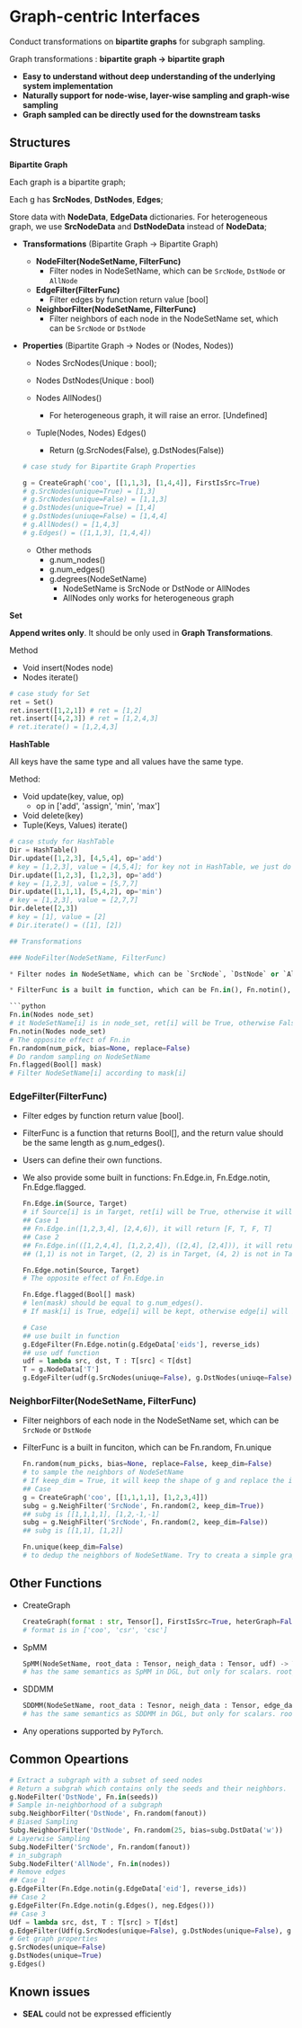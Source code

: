 # Graph-centric Interfaces

Conduct transformations on **bipartite graphs** for subgraph sampling.

Graph transformations : **bipartite graph -> bipartite graph**

* **Easy to understand without deep understanding of the underlying system implementation**
* **Naturally support for node-wise, layer-wise sampling and graph-wise sampling**
* **Graph sampled can be directly used for the downstream tasks**

## Structures

**Bipartite Graph**

Each graph is a bipartite graph;

Each g has **SrcNodes**, **DstNodes**, **Edges**;

Store data with **NodeData**, **EdgeData** dictionaries. For heterogeneous graph, we use **SrcNodeData** and **DstNodeData** instead of **NodeData**;

* **Transformations** (Bipartite Graph -> Bipartite Graph)

  * **NodeFilter(NodeSetName, FilterFunc)**
    * Filter nodes in NodeSetName, which can be `SrcNode`, `DstNode` or `AllNode`
  * **EdgeFilter(FilterFunc)**
    * Filter edges by function return value [bool]
  * **NeighborFilter(NodeSetName, FilterFunc)**
    * Filter neighbors of each node in the NodeSetName set, which can be `SrcNode` or `DstNode`

* **Properties** (Bipartite Graph -> Nodes or (Nodes, Nodes))

  * Nodes SrcNodes(Unique : bool);
  * Nodes DstNodes(Unique : bool)
  * Nodes AllNodes()
    * For heterogeneous graph, it will raise an error. [Undefined]
  
  * Tuple(Nodes, Nodes) Edges()
    * Return (g.SrcNodes(False), g.DstNodes(False))
  
  ```python
  # case study for Bipartite Graph Properties
  
  g = CreateGraph('coo', [[1,1,3], [1,4,4]], FirstIsSrc=True)
  # g.SrcNodes(unique=True) = [1,3]
  # g.SrcNodes(unique=False) = [1,1,3]
  # g.DstNodes(unique=True) = [1,4]
  # g.DstNodes(uniuqe=False) = [1,4,4]
  # g.AllNodes() = [1,4,3]
  # g.Edges() = ([1,1,3], [1,4,4])
  ```

  * Other methods
    * g.num_nodes()
    * g.num_edges()
    * g.degrees(NodeSetName)
      * NodeSetName is SrcNode or DstNode or AllNodes
      * AllNodes only works for heterogeneous graph
  
**Set**
  
**Append writes only**. It should be only used in **Graph Transformations**.
  
Method
  
  * Void insert(Nodes node)
  * Nodes iterate()
  
  ```python
  # case study for Set
  ret = Set()
  ret.insert([1,2,1]) # ret = [1,2]
  ret.insert([4,2,3]) # ret = [1,2,4,3]
  # ret.iterate() = [1,2,4,3]
  ```
  
**HashTable**
  
All keys have the same type and all values have the same type.
  
Method:
  
  * Void update(key, value, op)
    * op in ['add', 'assign', 'min', 'max']
  * Void delete(key)
  * Tuple(Keys, Values) iterate()
  
  ```python
  # case study for HashTable
  Dir = HashTable()
  Dir.update([1,2,3], [4,5,4], op='add') 
  # key = [1,2,3], value = [4,5,4]; for key not in HashTable, we just do 'assign'
  Dir.update([1,2,3], [1,2,3], op='add') 
  # key = [1,2,3], value = [5,7,7]
  Dir.update([1,1,1], [5,4,2], op='min') 
  # key = [1,2,3], value = [2,7,7]
  Dir.delete([2,3]) 
  # key = [1], value = [2]
  # Dir.iterate() = ([1], [2])

## Transformations

### NodeFilter(NodeSetName, FilterFunc)

* Filter nodes in NodeSetName, which can be `SrcNode`, `DstNode` or `AllNode`

* FilterFunc is a built in function, which can be Fn.in(), Fn.notin(), Fn.random()

  ```python
  Fn.in(Nodes node_set) 
  # it NodeSetName[i] is in node_set, ret[i] will be True, otherwise False.
  Fn.notin(Nodes node_set)
  # The opposite effect of Fn.in
  Fn.random(num_pick, bias=None, replace=False)
  # Do random sampling on NodeSetName
  Fn.flagged(Bool[] mask)
  # Filter NodeSetName[i] according to mask[i]
  ```

### EdgeFilter(FilterFunc)

* Filter edges by function return value [bool].

* FilterFunc is a function that returns Bool[], and the return value should be the same length as g.num_edges().

* Users can define their own functions.

* We also provide some built in functions: Fn.Edge.in, Fn.Edge.notin, Fn.Edge.flagged.

  ```python
  Fn.Edge.in(Source, Target)
  # if Source[i] is in Target, ret[i] will be True, otherwise it will be False.
  ## Case 1
  ## Fn.Edge.in([1,2,3,4], [2,4,6]), it will return [F, T, F, T]
  ## Case 2
  ## Fn.Edge.in(([1,2,4,4], [1,2,2,4]), ([2,4], [2,4])), it will return [F, T, F, T]
  ## (1,1) is not in Target, (2, 2) is in Target, (4, 2) is not in Target, (4, 4) is in Target.
  
  Fn.Edge.notin(Source, Target)
  # The opposite effect of Fn.Edge.in
  
  Fn.Edge.flagged(Bool[] mask) 
  # len(mask) should be equal to g.num_edges(). 
  # If mask[i] is True, edge[i] will be kept, otherwise edge[i] will be deleted.
  
  # Case
  ## use built in function
  g.EdgeFilter(Fn.Edge.notin(g.EdgeData['eids'], reverse_ids)
  ## use udf function
  udf = lambda src, dst, T : T[src] < T[dst]
  T = g.NodeData['T']
  g.EdgeFilter(udf(g.SrcNodes(uniuqe=False), g.DstNodes(uniuqe=False), T))
  ```

### NeighborFilter(NodeSetName, FilterFunc)

* Filter neighbors of each node in the NodeSetName set, which can be `SrcNode` or `DstNode`

* FilterFunc is a built in funciton, which can be Fn.random, Fn.unique

  ```python
  Fn.random(num_picks, bias=None, replace=False, keep_dim=False) 
  # to sample the neighbors of NodeSetName
  # If keep_dim = True, it will keep the shape of g and replace the invalid node with -1
  ## Case
  g = CreateGraph('coo', [[1,1,1,1], [1,2,3,4]])
  subg = g.NeighFilter('SrcNode', Fn.random(2, keep_dim=True))
  ## subg is [[1,1,1,1], [1,2,-1,-1]
  subg = g.NeighFilter('SrcNode', Fn.random(2, keep_dim=False))
  ## subg is [[1,1], [1,2]]
  
  Fn.unique(keep_dim=False) 
  # to dedup the neighbors of NodeSetName. Try to creata a simple graph of NodeSetName.
  ```

## Other Functions

* CreateGraph

  ```python
  CreateGraph(format : str, Tensor[], FirstIsSrc=True, heterGraph=False) -> Graph
  # format is in ['coo', 'csr', 'csc']
  ```

* SpMM

  ```python
  SpMM(NodeSetName, root_data : Tensor, neigh_data : Tensor, udf) -> Tensor
  # has the same semantics as SpMM in DGL, but only for scalars. root_data, neigh_data are 1-D.
  ```

* SDDMM

  ```python
  SDDMM(NodeSetName, root_data : Tesnor, neigh_data : Tensor, edge_data : Tensor, udf) -> Tensor
  # has the same semantics as SDDMM in DGL, but only for scalars. root_data, neigh_data, edge_data are 1-D.
  ```
  
* Any operations supported by `PyTorch`.

## Common Opeartions

```python
# Extract a subgraph with a subset of seed nodes
# Return a subgrah which contains only the seeds and their neighbors.
g.NodeFilter('DstNode', Fn.in(seeds))
# Sample in-neighborhood of a subgraph
subg.NeighborFilter('DstNode', Fn.random(fanout))
# Biased Sampling
Subg.NeighborFilter('DstNode', Fn.random(25, bias=subg.DstData('w'))
# Layerwise Sampling
Subg.NodeFilter('SrcNode', Fn.random(fanout))
# in_subgraph
Subg.NodeFilter('AllNode', Fn.in(nodes))                  
# Remove edges
## Case 1
g.EdgeFilter(Fn.Edge.notin(g.EdgeData['eid'], reverse_ids))
## Case 2
g.EdgeFilter(Fn.Edge.notin(g.Edges(), neg.Edges()))                    
## Case 3
Udf = lambda src, dst, T : T[src] > T[dst]
g.EdgeFilter(Udf(g.SrcNodes(unique=False), g.DstNodes(unique=False), g.NodeData['T'])
# Get graph properties
g.SrcNodes(unique=False)
g.DstNodes(unique=True)
g.Edges()
```

##  Known issues

* **SEAL** could not be expressed efficiently
